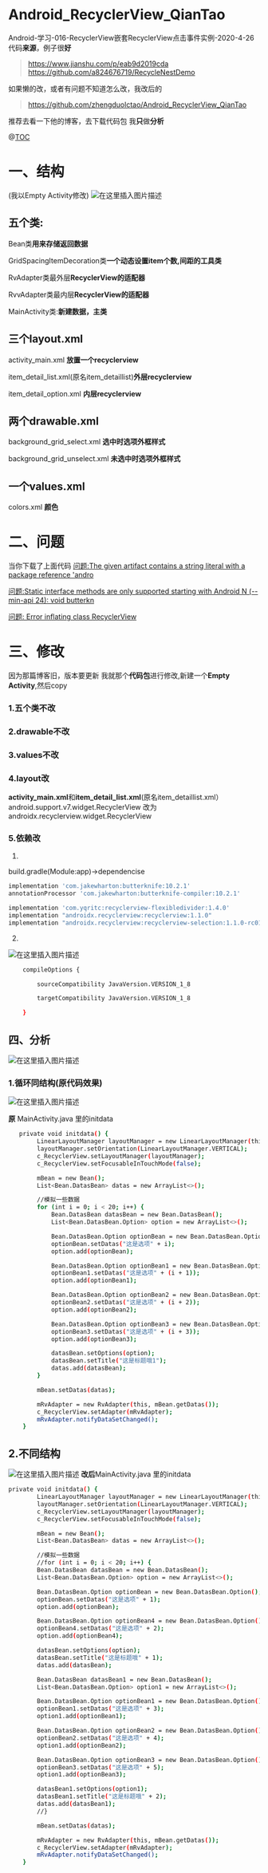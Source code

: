 # Android_RecyclerView_QianTao
Android-学习-016-RecyclerView嵌套RecyclerView点击事件实例-2020-4-26
代码**来源**，例子很**好**

> https://www.jianshu.com/p/eab9d2019cda
> https://github.com/a824676719/RecycleNestDemo

如果懒的改，或者有问题不知道怎么改，我改后的

> https://github.com/zhengduolctao/Android_RecyclerView_QianTao

推荐去看一下他的博客，去下载代码包
我**只**做**分析**

@[TOC](目录)
# 一、结构
(我以Empty Activity修改)
![在这里插入图片描述](https://img-blog.csdnimg.cn/20200426180630309.PNG?x-oss-process=image/watermark,type_ZmFuZ3poZW5naGVpdGk,shadow_10,text_aHR0cHM6Ly9ibG9nLmNzZG4ubmV0L3dlaXhpbl80MTA5NjU2OQ==,size_16,color_FFFFFF,t_70#pic_center)
## 五个类:
Bean类**用来存储返回数据**

GridSpacingItemDecoration类**一个动态设置item个数,间距的工具类**

RvAdapter类最外层**RecyclerView的适配器**

RvvAdapter类最内层**RecyclerView的适配器**

MainActivity类:**新建数据，主类**

## 三个layout.xml
activity_main.xml  **放置一个recyclerview**

item_detail_list.xml(原名item_detaillist)**外层recyclerview**

item_detail_option.xml **内层recyclerview**

## 两个drawable.xml
background_grid_select.xml            **选中时选项外框样式**

background_grid_unselect.xml        **未选中时选项外框样式**

## 一个values.xml
colors.xml              **颜色**

# 二、问题
当你下载了上面代码
[问题:The given artifact contains a string literal with a package reference 'andro](https://blog.csdn.net/weixin_41096569/article/details/105756751)

[问题:Static interface methods are only supported starting with Android N (--min-api 24): void butterkn](https://blog.csdn.net/weixin_41096569/article/details/105756714)

[问题: Error inflating class RecyclerView](https://blog.csdn.net/weixin_41096569/article/details/105756573)
# 三、修改
因为那篇博客旧，版本要更新
我就那个**代码包**进行修改,新建一个**Empty Activity**,然后copy
### 1.五个类不改
### 2.drawable不改
### 3.values不改
### 4.layout改
**activity_main.xml**和**item_detail_list.xml**(原名item_detaillist.xml） 
android.support.v7.widget.RecyclerView
改为
androidx.recyclerview.widget.RecyclerView
### 5.依赖改
1.
build.gradle(Module:app)->dependencise
```bash
implementation 'com.jakewharton:butterknife:10.2.1'
annotationProcessor 'com.jakewharton:butterknife-compiler:10.2.1'

implementation 'com.yqritc:recyclerview-flexibledivider:1.4.0'
implementation "androidx.recyclerview:recyclerview:1.1.0"
implementation "androidx.recyclerview:recyclerview-selection:1.1.0-rc01"
```
2.
![在这里插入图片描述](https://img-blog.csdnimg.cn/20200425210538215.PNG?x-oss-process=image/watermark,type_ZmFuZ3poZW5naGVpdGk,shadow_10,text_aHR0cHM6Ly9ibG9nLmNzZG4ubmV0L3dlaXhpbl80MTA5NjU2OQ==,size_16,color_FFFFFF,t_70#pic_center)

```bash
    compileOptions {

        sourceCompatibility JavaVersion.VERSION_1_8

        targetCompatibility JavaVersion.VERSION_1_8

    }
```
## 四、分析
![在这里插入图片描述](https://img-blog.csdnimg.cn/20200426183304707.PNG?x-oss-process=image/watermark,type_ZmFuZ3poZW5naGVpdGk,shadow_10,text_aHR0cHM6Ly9ibG9nLmNzZG4ubmV0L3dlaXhpbl80MTA5NjU2OQ==,size_16,color_FFFFFF,t_70#pic_center)


### 1.循环同结构(原代码效果)
![在这里插入图片描述](https://img-blog.csdnimg.cn/20200426183211906.PNG?x-oss-process=image/watermark,type_ZmFuZ3poZW5naGVpdGk,shadow_10,text_aHR0cHM6Ly9ibG9nLmNzZG4ubmV0L3dlaXhpbl80MTA5NjU2OQ==,size_16,color_FFFFFF,t_70#pic_center)

**原** MainActivity.java 里的initdata

```bash
   private void initdata() {
        LinearLayoutManager layoutManager = new LinearLayoutManager(this);
        layoutManager.setOrientation(LinearLayoutManager.VERTICAL);
        c_RecyclerView.setLayoutManager(layoutManager);
        c_RecyclerView.setFocusableInTouchMode(false);

        mBean = new Bean();
        List<Bean.DatasBean> datas = new ArrayList<>();

        //模拟一些数据
        for (int i = 0; i < 20; i++) {
            Bean.DatasBean datasBean = new Bean.DatasBean();
            List<Bean.DatasBean.Option> option = new ArrayList<>();

            Bean.DatasBean.Option optionBean = new Bean.DatasBean.Option();
            optionBean.setDatas("这是选项" + i);
            option.add(optionBean);

            Bean.DatasBean.Option optionBean1 = new Bean.DatasBean.Option();
            optionBean1.setDatas("这是选项" + (i + 1));
            option.add(optionBean1);

            Bean.DatasBean.Option optionBean2 = new Bean.DatasBean.Option();
            optionBean2.setDatas("这是选项" + (i + 2));
            option.add(optionBean2);

            Bean.DatasBean.Option optionBean3 = new Bean.DatasBean.Option();
            optionBean3.setDatas("这是选项" + (i + 3));
            option.add(optionBean3);

            datasBean.setOptions(option);
            datasBean.setTitle("这是标题哦1");
            datas.add(datasBean);
        }

        mBean.setDatas(datas);

        mRvAdapter = new RvAdapter(this, mBean.getDatas());
        c_RecyclerView.setAdapter(mRvAdapter);
        mRvAdapter.notifyDataSetChanged();
    }
```

## 2.不同结构
![在这里插入图片描述](https://img-blog.csdnimg.cn/20200426183512297.PNG?x-oss-process=image/watermark,type_ZmFuZ3poZW5naGVpdGk,shadow_10,text_aHR0cHM6Ly9ibG9nLmNzZG4ubmV0L3dlaXhpbl80MTA5NjU2OQ==,size_16,color_FFFFFF,t_70#pic_center)
**改后**MainActivity.java 里的initdata
```bash
private void initdata() {
        LinearLayoutManager layoutManager = new LinearLayoutManager(this);
        layoutManager.setOrientation(LinearLayoutManager.VERTICAL);
        c_RecyclerView.setLayoutManager(layoutManager);
        c_RecyclerView.setFocusableInTouchMode(false);

        mBean = new Bean();
        List<Bean.DatasBean> datas = new ArrayList<>();

        //模拟一些数据
        //for (int i = 0; i < 20; i++) {
        Bean.DatasBean datasBean = new Bean.DatasBean();
        List<Bean.DatasBean.Option> option = new ArrayList<>();

        Bean.DatasBean.Option optionBean = new Bean.DatasBean.Option();
        optionBean.setDatas("这是选项" + 1);
        option.add(optionBean);

        Bean.DatasBean.Option optionBean4 = new Bean.DatasBean.Option();
        optionBean4.setDatas("这是选项" + 2);
        option.add(optionBean4);

        datasBean.setOptions(option);
        datasBean.setTitle("这是标题哦" + 1);
        datas.add(datasBean);

        Bean.DatasBean datasBean1 = new Bean.DatasBean();
        List<Bean.DatasBean.Option> option1 = new ArrayList<>();

        Bean.DatasBean.Option optionBean1 = new Bean.DatasBean.Option();
        optionBean1.setDatas("这是选项" + 3);
        option1.add(optionBean1);

        Bean.DatasBean.Option optionBean2 = new Bean.DatasBean.Option();
        optionBean2.setDatas("这是选项" + 4);
        option1.add(optionBean2);

        Bean.DatasBean.Option optionBean3 = new Bean.DatasBean.Option();
        optionBean3.setDatas("这是选项" + 5);
        option1.add(optionBean3);

        datasBean1.setOptions(option1);
        datasBean1.setTitle("这是标题哦" + 2);
        datas.add(datasBean1);
        //}

        mBean.setDatas(datas);

        mRvAdapter = new RvAdapter(this, mBean.getDatas());
        c_RecyclerView.setAdapter(mRvAdapter);
        mRvAdapter.notifyDataSetChanged();
    }

```
